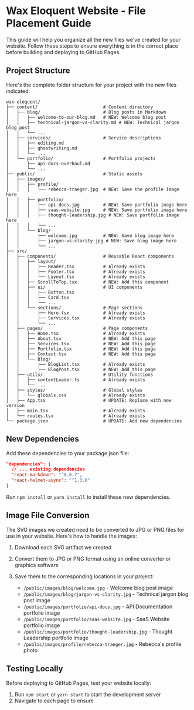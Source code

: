 # Wax Eloquent Website - File Placement Guide

This guide will help you organize all the new files we've created for your website. Follow these steps to ensure everything is in the correct place before building and deploying to GitHub Pages.

## Project Structure

Here's the complete folder structure for your project with the new files indicated:

```
wax-eloquent/
├── content/                         # Content directory
│   ├── blog/                        # Blog posts in Markdown
│   │   ├── welcome-to-our-blog.md   # NEW: Welcome blog post
│   │   ├── technical-jargon-vs-clarity.md # NEW: Technical jargon blog post
│   │   └── ...
│   ├── services/                    # Service descriptions
│   │   ├── editing.md
│   │   ├── ghostwriting.md
│   │   └── ...
│   └── portfolio/                   # Portfolio projects
│       ├── api-docs-overhaul.md
│       └── ...
├── public/                          # Static assets
│   ├── images/
│   │   ├── profile/
│   │   │   └── rebecca-traeger.jpg  # NEW: Save the profile image here
│   │   ├── portfolio/
│   │   │   ├── api-docs.jpg         # NEW: Save portfolio image here
│   │   │   ├── saas-website.jpg     # NEW: Save portfolio image here
│   │   │   ├── thought-leadership.jpg # NEW: Save portfolio image here
│   │   │   └── ...
│   │   └── blog/
│   │       ├── welcome.jpg          # NEW: Save blog image here
│   │       ├── jargon-vs-clarity.jpg # NEW: Save blog image here
│   │       └── ...
├── src/
│   ├── components/                  # Reusable React components
│   │   ├── layout/
│   │   │   ├── Header.tsx           # Already exists
│   │   │   ├── Footer.tsx           # Already exists
│   │   │   └── Layout.tsx           # Already exists
│   │   ├── ScrollToTop.tsx          # NEW: Add this component
│   │   ├── ui/                      # UI components
│   │   │   ├── Button.tsx
│   │   │   ├── Card.tsx
│   │   │   └── ...
│   │   └── sections/                # Page sections
│   │       ├── Hero.tsx             # Already exists
│   │       ├── Services.tsx         # Already exists
│   │       └── ...
│   ├── pages/                       # Page components
│   │   ├── Home.tsx                 # Already exists
│   │   ├── About.tsx                # NEW: Add this page
│   │   ├── Services.tsx             # NEW: Add this page
│   │   ├── Portfolio.tsx            # NEW: Add this page
│   │   ├── Contact.tsx              # NEW: Add this page
│   │   └── Blog/
│   │       ├── BlogList.tsx         # Already exists
│   │       └── BlogPost.tsx         # NEW: Add this page
│   ├── utils/                       # Utility functions
│   │   ├── contentLoader.ts         # Already exists
│   │   └── ...
│   ├── styles/                      # Global styles
│   │   └── globals.css              # Already exists
│   ├── App.tsx                      # UPDATE: Replace with new version
│   ├── main.tsx                     # Already exists
│   └── routes.tsx                   # Already exists
└── package.json                     # UPDATE: Add new dependencies
```

## New Dependencies

Add these dependencies to your package.json file:

```json
"dependencies": {
  // ... existing dependencies
  "react-markdown": "^8.0.7",
  "react-helmet-async": "^1.3.0"
}
```

Run `npm install` or `yarn install` to install these new dependencies.

## Image File Conversion

The SVG images we created need to be converted to JPG or PNG files for use in your website. Here's how to handle the images:

1. Download each SVG artifact we created
2. Convert them to JPG or PNG format using an online converter or graphics software
3. Save them to the corresponding locations in your project:

   - `/public/images/blog/welcome.jpg` - Welcome blog post image
   - `/public/images/blog/jargon-vs-clarity.jpg` - Technical jargon blog post image
   - `/public/images/portfolio/api-docs.jpg` - API Documentation portfolio image
   - `/public/images/portfolio/saas-website.jpg` - SaaS Website portfolio image
   - `/public/images/portfolio/thought-leadership.jpg` - Thought Leadership portfolio image
   - `/public/images/profile/rebecca-traeger.jpg` - Rebecca's profile photo

## Testing Locally

Before deploying to GitHub Pages, test your website locally:

1. Run `npm start` or `yarn start` to start the development server
2. Navigate to each page to ensure